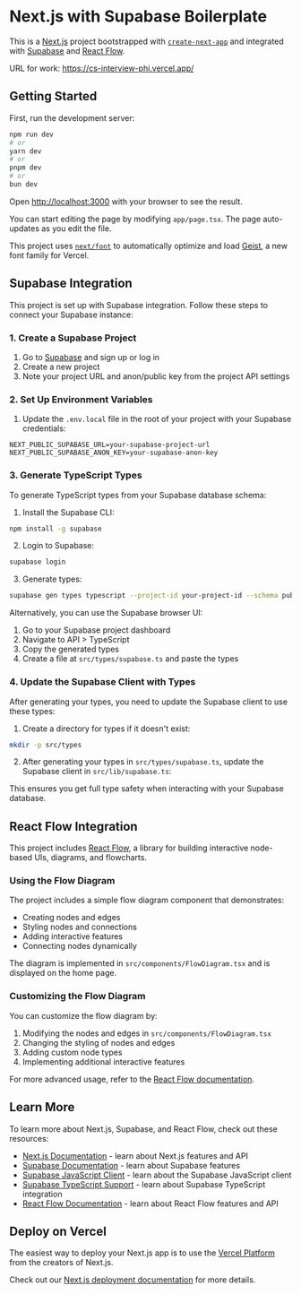 # Next.js with Supabase Boilerplate

This is a [Next.js](https://nextjs.org) project bootstrapped with [`create-next-app`](https://nextjs.org/docs/app/api-reference/cli/create-next-app) and integrated with [Supabase](https://supabase.com) and [React Flow](https://reactflow.dev/).

URL for work: https://cs-interview-phi.vercel.app/

## Getting Started

First, run the development server:

```bash
npm run dev
# or
yarn dev
# or
pnpm dev
# or
bun dev
```

Open [http://localhost:3000](http://localhost:3000) with your browser to see the result.

You can start editing the page by modifying `app/page.tsx`. The page auto-updates as you edit the file.

This project uses [`next/font`](https://nextjs.org/docs/app/building-your-application/optimizing/fonts) to automatically optimize and load [Geist](https://vercel.com/font), a new font family for Vercel.

## Supabase Integration

This project is set up with Supabase integration. Follow these steps to connect your Supabase instance:

### 1. Create a Supabase Project

1. Go to [Supabase](https://supabase.com) and sign up or log in
2. Create a new project
3. Note your project URL and anon/public key from the project API settings

### 2. Set Up Environment Variables

1. Update the `.env.local` file in the root of your project with your Supabase credentials:

```
NEXT_PUBLIC_SUPABASE_URL=your-supabase-project-url
NEXT_PUBLIC_SUPABASE_ANON_KEY=your-supabase-anon-key
```

### 3. Generate TypeScript Types

To generate TypeScript types from your Supabase database schema:

1. Install the Supabase CLI:

```bash
npm install -g supabase
```

2. Login to Supabase:

```bash
supabase login
```

3. Generate types:

```bash
supabase gen types typescript --project-id your-project-id --schema public > src/types/supabase.ts
```

Alternatively, you can use the Supabase browser UI:

1. Go to your Supabase project dashboard
2. Navigate to API > TypeScript
3. Copy the generated types
4. Create a file at `src/types/supabase.ts` and paste the types

### 4. Update the Supabase Client with Types

After generating your types, you need to update the Supabase client to use these types:

1. Create a directory for types if it doesn't exist:

```bash
mkdir -p src/types
```

2. After generating your types in `src/types/supabase.ts`, update the Supabase client in `src/lib/supabase.ts`:

This ensures you get full type safety when interacting with your Supabase database.

## React Flow Integration

This project includes [React Flow](https://reactflow.dev/), a library for building interactive node-based UIs, diagrams, and flowcharts.

### Using the Flow Diagram

The project includes a simple flow diagram component that demonstrates:

- Creating nodes and edges
- Styling nodes and connections
- Adding interactive features
- Connecting nodes dynamically

The diagram is implemented in `src/components/FlowDiagram.tsx` and is displayed on the home page.

### Customizing the Flow Diagram

You can customize the flow diagram by:

1. Modifying the nodes and edges in `src/components/FlowDiagram.tsx`
2. Changing the styling of nodes and edges
3. Adding custom node types
4. Implementing additional interactive features

For more advanced usage, refer to the [React Flow documentation](https://reactflow.dev/docs/introduction/).

## Learn More

To learn more about Next.js, Supabase, and React Flow, check out these resources:

- [Next.js Documentation](https://nextjs.org/docs) - learn about Next.js features and API
- [Supabase Documentation](https://supabase.com/docs) - learn about Supabase features
- [Supabase JavaScript Client](https://supabase.com/docs/reference/javascript/introduction) - learn about the Supabase JavaScript client
- [Supabase TypeScript Support](https://supabase.com/docs/reference/javascript/typescript-support) - learn about Supabase TypeScript integration
- [React Flow Documentation](https://reactflow.dev/docs/introduction/) - learn about React Flow features and API

## Deploy on Vercel

The easiest way to deploy your Next.js app is to use the [Vercel Platform](https://vercel.com/new?utm_medium=default-template&filter=next.js&utm_source=create-next-app&utm_campaign=create-next-app-readme) from the creators of Next.js.

Check out our [Next.js deployment documentation](https://nextjs.org/docs/app/building-your-application/deploying) for more details.
